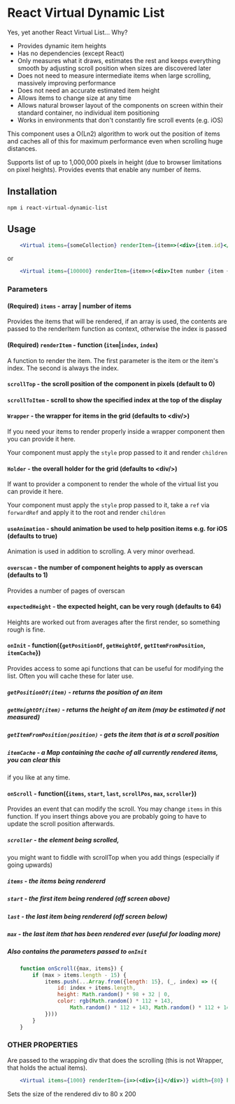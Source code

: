 # React Virtual Dynamic List

Yes, yet another React Virtual List... Why?

* Provides dynamic item heights
* Has no dependencies (except React)
* Only measures what it draws, estimates the rest and keeps everything smooth by adjusting scroll position when sizes are 
discovered later
* Does not need to measure intermediate items when large scrolling, massively improving performance
* Does not need an accurate estimated item height
* Allows items to change size at any time
* Allows natural browser layout of the components on screen within their standard container, no individual item positioning
* Works in environments that don't constantly fire scroll events (e.g. iOS)

This component uses a O(Ln2) algorithm to work out the position of items and caches all of this for maximum performance even when scrolling huge distances.

Supports list of up to 1,000,000 pixels in height (due to browser limitations on pixel heights).  Provides events that enable any number of items.

## Installation

`npm i react-virtual-dynamic-list`

## Usage

````jsx
    <Virtual items={someCollection} renderItem={item=>(<div>{item.id}</div>)}/>
````

or

````jsx
    <Virtual items={100000} renderItem={item=>(<div>Item number {item + 1}</div>)}/>
````


### Parameters

#### (Required) `items` - array | number of items

Provides the items that will be rendered, if an array is used, the contents are passed to the renderItem function
as context, otherwise the index is passed

#### (Required) `renderItem` - function (`item`|`index`, `index`) 

A function to render the item.  The first parameter is the item or the item's index.  The second is always the index.

#### `scrollTop` - the scroll position of the component in  pixels (default to 0)

#### `scrollToItem` - scroll to show the specified index at the top of the display

#### `Wrapper` - the wrapper for items in the grid (defaults to \<div/>)

If you need your items to render properly inside a wrapper component then you can provide it here.

Your component must apply the `style` prop passed to it and render `children`

#### `Holder` - the overall holder for the grid (defaults to \<div/>)

If want to provider a component to render the whole of the virtual list you can provide it here.

Your component must apply the `style` prop passed to it, take a `ref` via `forwardRef` and apply it to the root and render `children`


#### `useAnimation` - should animation be used to help position items e.g. for iOS (defaults to true)

Animation is used in addition to scrolling.  A very minor overhead.

#### `overscan` - the number of component heights to apply as overscan (defaults to 1)

Provides a number of pages of overscan

#### `expectedHeight` - the expected height, can be very rough (defaults to 64)

Heights are worked out from averages after the first render, so something rough is fine.

#### `onInit` - function({`getPositionOf`, `getHeightOf`, `getItemFromPosition`, `itemCache`})
 
Provides access to some api functions that can be useful for modifying the list.  Often
you will cache these for later use.

##### `getPositionOf(item)` - returns the position of an item

##### `getHeightOf(item)` - returns the height of an item (may be estimated if not measured)

##### `getItemFromPosition(position)` - gets the item that is at a scroll position

##### `itemCache` - a Map containing the cache of all currently rendered items, you can clear this
if you like at any time. 

#### `onScroll` - function({`items`, `start`, `last`, `scrollPos`, `max`, `scroller`})

Provides an event that can modify the scroll.  You may change `items` in this function. If 
you insert things above you are probably going to have to update the scroll position
afterwards.

##### `scroller` - the element being scrolled, 

you might want to fiddle with scrollTop when you add things (especially if going upwards)

##### `items` - the items being rendererd
##### `start` - the first item being rendered (off screen above)
##### `last` - the last item being rendererd (off screen below)
##### `max` - the last item that has been rendered ever (useful for loading more)
##### Also contains the parameters passed to `onInit`

````javascript 1.8
    function onScroll({max, items}) {
        if (max > items.length - 15) {
            items.push(...Array.from({length: 15}, (_, index) => ({
                id: index + items.length,
                height: Math.random() * 98 + 32 | 0,
                color: rgb(Math.random() * 112 + 143,
                    Math.random() * 112 + 143, Math.random() * 112 + 143)
            })))
        }
    }
````

### OTHER PROPERTIES

Are passed to the wrapping div that does the scrolling (this is not Wrapper, that holds the actual items).

````jsx
    <Virtual items={1000} renderItem={i=>(<div>{i}</div>)} width={80} height={200}/>
````

Sets the size of the rendered div to 80 x 200

